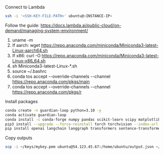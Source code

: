 Connect to Lambda
```bash
ssh -i '<SSH-KEY-FILE-PATH>' ubuntu@<INSTANCE-IP>
```

Follow the guide: https://docs.lambda.ai/public-cloud/on-demand/managing-system-environment/
1. uname -m
2. If aarch: wget https://repo.anaconda.com/miniconda/Miniconda3-latest-Linux-aarch64.sh
3. If x86: curl -O https://repo.anaconda.com/miniconda/Miniconda3-latest-Linux-x86_64.sh
4. sh Miniconda3-latest-Linux-*.sh
5. source ~/.bashrc
6. conda tos accept --override-channels --channel https://repo.anaconda.com/pkgs/main
7. conda tos accept --override-channels --channel https://repo.anaconda.com/pkgs/r

Install packages
```bash
conda create -n guardian-loop python=3.10 -y
conda activate guardian-loop
conda install -c conda-forge numpy pandas scikit-learn scipy matplotlib ipykernel yaml -y
pip3 install --upgrade --force-reinstall torch torchvision --index-url https://download.pytorch.org/whl/cu128
pip install openai langchain langgraph transformers sentence-transformers datasets
```

Copy outputs
```bash
scp -i ~/keys/mykey.pem ubuntu@54.123.45.67:/home/ubuntu/output.json ~/Downloads/
```